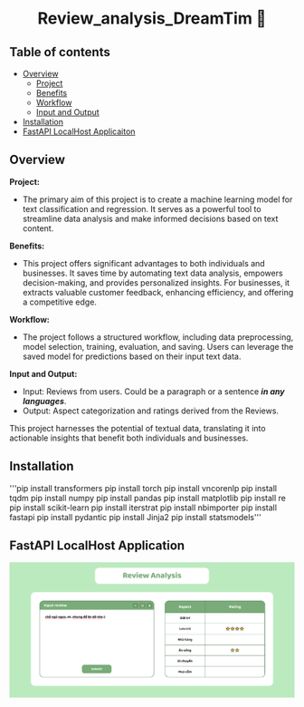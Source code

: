 <h1 align="center">Review_analysis_DreamTim 💬</h1>




## Table of contents
- [Overview](#overview)
    - [Project](#project)
    - [Benefits](#benefits)
    - [Workflow](#workflow)
    - [Input and Output](#input-and-output)
- [Installation](#installation)
- [FastAPI LocalHost Applicaiton](#fastapi-localhost-application)

## Overview

**Project:**

- The primary aim of this project is to create a machine learning model for text classification and regression. It serves as a powerful tool to streamline data analysis and make informed decisions based on text content.

**Benefits:**

- This project offers significant advantages to both individuals and businesses. It saves time by automating text data analysis, empowers decision-making, and provides personalized insights. For businesses, it extracts valuable customer feedback, enhancing efficiency, and offering a competitive edge. 

**Workflow:**

- The project follows a structured workflow, including data preprocessing, model selection, training, evaluation, and saving. Users can leverage the saved model for predictions based on their input text data.

**Input and Output:**

- Input: Reviews from users. Could be a paragraph or a sentence ***in any languages***.
- Output: Aspect categorization and ratings derived from the Reviews.

This project harnesses the potential of textual data, translating it into actionable insights that benefit both individuals and businesses.

## Installation
'''pip install transformers
pip install torch
pip install vncorenlp
pip install tqdm
pip install numpy
pip install pandas
pip install matplotlib
pip install re
pip install scikit-learn
pip install iterstrat
pip install nbimporter
pip install fastapi
pip install pydantic
pip install Jinja2
pip install statsmodels'''



## FastAPI LocalHost Application 
![](./images/Web.PNG)
